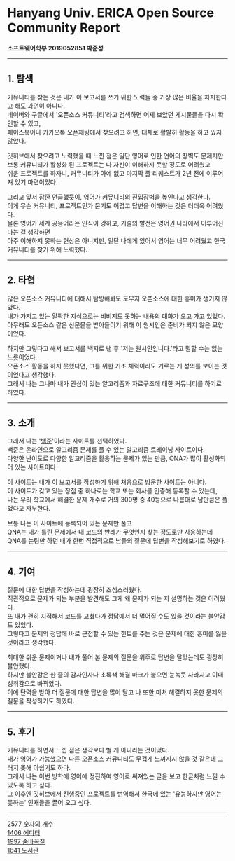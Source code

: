 # Hanyang Univ. ERICA Open Source Community Report  
  
**소프트웨어학부 2019052851 박준성**

---
## 1. 탐색   
커뮤니티를 찾는 것은 내가 이 보고서를 쓰기 위한 노력들 중 가장 많은 비율을 차지한다고 해도 과언이 아니다.  
네이버와 구글에서 '오픈소스 커뮤니티'라고 검색하면 어제 보았던 게시물들을 다시 확인할 수 있고,  
페이스북이나 카카오톡 오픈채팅에서 찾으려고 하면, 대체로 활발히 활동을 하고 있지 않았다.   

깃허브에서 찾으려고 노력했을 때 느낀 점은 일단 영어로 인한 언어의 장벽도 문제지만   
보통 커뮤니티가 활성화 된 프로젝트는 나 자신이 이해하지 못할 정도로 어려웠고  
쉬운 프로젝트를 하자니, 커뮤니티가 아예 없고 마지막 풀 리퀘스트가 2년 전에 이루어져 있기 마련이었다.  
  
그리고 앞서 잠깐 언급했듯이, 영어가 커뮤니티의 진입장벽을 높인다고 생각한다.  
이게 무슨 커뮤니티, 프로젝트인가 묻기도 어렵고 답변을 이해하는 것은 더더욱 어려웠다.  
물론 영어가 세계 공용어라는 인식이 강하고, 기술의 발전은 영어권 나라에서 이루어진다는 걸 생각하면  
아주 이해하지 못하는 현상은 아니지만, 일단 나에게 있어서 영어는 너무 어려웠고 한국 커뮤니티를 찾기 위해 노력했다.  
  
---
## 2. 타협 
많은 오픈소스 커뮤니티에 대해서 탐방해봐도 도무지 오픈소스에 대한 흥미가 생기지 않았다.    
내가 가지고 있는 얄팍한 지식으로는 비비지도 못하는 내용의 대화가 오고 가고 있었다.  
아무래도 오픈소스 같은 신문물을 받아들이기 위해 이 원시인은 준비가 되지 않은 모양이었다.  
  
하지만 그렇다고 해서 보고서를 백지로 낸 후 '저는 원시인입니다.'라고 말할 수는 없는 노릇이었다.  
오픈소스 활동을 하지 못했다면, 그를 위한 기초 체력이라도 기르는 게 성의를 보이는 것이었다고 생각했다.  
그래서 나는 그나마 내가 관심이 있는 알고리즘과 자료구조에 대한 커뮤니티를 하기로 하였다.  

---
## 3. 소개  
그래서 나는 '[백준](https://acmicpc.net)'이라는 사이트를 선택하였다.   
백준은 온라인으로 알고리즘 문제를 풀 수 있는 알고리즘 트레이닝 사이트이다.  
다양한 난이도로 다양한 알고리즘을 활용하는 문제가 있는 만큼, QNA가 많이 활성화되어 있는 사이트이다.  
  
이 사이트는 내가 이 보고서를 작성하기 위해 처음으로 방문한 사이트는 아니다.  
이 사이트가 갖고 있는 장점 중 하나로는 학교 또는 회사를 인증해 등록할 수 있는데,  
나는 우리 학교에서 해결한 문제 개수로 거의 300명 중 40등으로 나름대로 남만큼은 풀었다고 자부한다.
  
보통 나는 이 사이트에 등록되어 있는 문제만 풀고  
QNA는 내가 틀린 문제에서 내 코드의 반례가 무엇인지 찾는 정도로만 사용하는데   
QNA를 눈팅만 하던 내가 한번 직접적으로 남들의 질문에 답변을 작성해보기로 하였다.

---
## 4. 기여  
질문에 대한 답변을 작성하는데 굉장히 조심스러웠다.   
직관적으로 문제가 되는 부분을 발견해도 그게 왜 문제가 되는 지 설명하는 것은 어려웠다.  
또 내가 괜히 지적해서 코드를 고쳤다가 정답에서 더 멀어질 수도 있을 것이라는 불안감도 있었다.  
그렇다고 문제의 정답에 바로 근접할 수 있는 힌트를 주는 것은 문제에 대한 흥미를 잃을 것이라고 생각했다.  
  
최대한 쉬운 문제이거나 내가 풀어 본 문제의 질문을 위주로 답변을 달았는데도 굉장히 불안했다.  
하지만 불안감은 한 줄의 감사인사나 초록색 해결 마크가 붙으면 눈녹듯 사라지고 이내 성취감으로 바뀌었다.  
이에 탄력을 받아 더 질문에 대한 답변을 많이 달고 나 또한 미처 해결하지 못한 문제의 질문을 작성하기도 하였다.  

---
## 5. 후기  
커뮤니티를 하면서 느낀 점은 생각보다 별 게 아니라는 것이었다.  
내가 영어가 가능했으면 다른 오픈소스 커뮤니티도 무겁게 느껴지지 않을 것 같은데 그러지 못해 아쉽기도 하다.  
그래서 나는 이번 방학에 영어에 정진하여 영어로 써져있는 글을 보고 한글처럼 느낄 수 있도록 하고 싶다.  
그 이후엔 깃허브에서 진행중인 프로젝트를 번역해서 한국에 있는 '유능하지만 영어는 못하는' 인재들을 끌어 오고 싶다. 
  
---
  
[2577 숫자의 개수](https://www.acmicpc.net/board/view/44312)  
[1406 에디터](https://www.acmicpc.net/board/view/44310)  
[1997 숨바꼭질](https://www.acmicpc.net/board/view/43988)  
[1641 도서관](https://www.acmicpc.net/board/view/44316)
